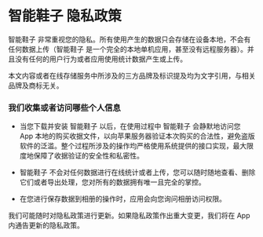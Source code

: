 # 智能鞋子 隐私政策

智能鞋子 非常重视您的隐私。所有使用产生的数据只会存储在设备本地，不会有任何数据上传（智能鞋子 是一个完全的本地单机应用，甚至没有远程服务器）。并且没有任何的用户行为或者应用使用统计数据产生或上传。


本文内容或者在线存储服务中所涉及的三方品牌及标识提及均为文字引用，与相关品牌及商标无关。



### 我们收集或者访问哪些个人信息

- 当您下载并安装 智能鞋子 以后，在使用过程中 智能鞋子 会静默地访问您 App 本地的购买收据文件，以向苹果服务器验证本次购买的合法性，避免盗版软件的泛滥。整个过程所涉及的操作均严格使用系统提供的接口实现，最大限度地保障了收据验证的安全性和私密性。

- 智能鞋子 不会对任何数据进行在线统计或者上传，您可以随时随地查看、删除它们或者导出处理，您对所有的数据拥有唯一且完全的掌控。

- 在您进行保存数据到相册的操作时，应用会向您询问相册访问权限。


我们可能随时对隐私政策进行更新。如果隐私政策作出重大变更，我们将在 App 内通告更新的隐私政策。
